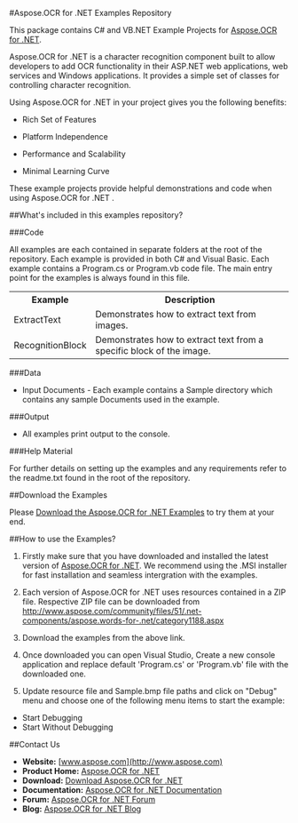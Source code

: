 #Aspose.OCR for .NET Examples Repository

This package contains C# and VB.NET Example Projects for [Aspose.OCR for .NET](http://www.aspose.com/categories/.net-components/aspose.ocr-for-.net/default.aspx).

Aspose.OCR for .NET is a character recognition component built to allow developers to add OCR functionality in their ASP.NET web applications, web services and Windows applications. It provides a simple set of classes for controlling character recognition.

Using Aspose.OCR for .NET in your project gives you the following benefits:

+ Rich Set of Features

+ Platform Independence

+ Performance and Scalability

+ Minimal Learning Curve

These example projects provide helpful demonstrations and code when using Aspose.OCR for .NET .


##What's included in this examples repository?

###Code

All examples are each contained in separate folders at the root of the repository. Each example is provided in both C# and Visual Basic. Each example contains a Program.cs or Program.vb code file. The main entry point for the examples is always found in this file.

<table>
  <tr><th>Example<th>Description</th></tr>
  <tr><td>ExtractText</td><td>Demonstrates how to extract text from images.</td></tr>
  <tr><td>RecognitionBlock</td><td>Demonstrates how to extract text from a specific block of the image.</td></tr>
</table>

###Data

+ Input Documents - Each example contains a Sample directory which contains any sample Documents used in the example.

###Output

+ All examples print output to the console.


###Help Material

For further details on setting up the examples and any requirements refer to the readme.txt found in the root of the repository.


##Download the Examples

Please [Download the Aspose.OCR for .NET Examples](https://github.com/asposeocr/Aspose_OCR_NET) to try them at your end.


##How to use the Examples?

1. Firstly make sure that you have downloaded and installed the latest version of [Aspose.OCR for .NET](http://www.aspose.com/community/files/51/.net-components/aspose.words-for-.net/category1188.aspx). We recommend using the .MSI installer for fast installation and seamless intergration with the examples.

2. Each version of Aspose.OCR for .NET uses resources contained in a ZIP file. Respective ZIP file can be downloaded from http://www.aspose.com/community/files/51/.net-components/aspose.words-for-.net/category1188.aspx

3. Download the examples from the above link. 

4. Once downloaded you can open Visual Studio, Create a new console application and replace default 'Program.cs' or 'Program.vb' file with the downloaded one.

5. Update resource file and Sample.bmp file paths and click on "Debug" menu and choose one of the following menu items to start the example:

- Start Debugging
- Start Without Debugging


##Contact Us

+ **Website:** [www.aspose.com](http://www.aspose.com)
+ **Product Home:** [Aspose.OCR for .NET](http://www.aspose.com/categories/.net-components/aspose.ocr-for-.net/default.aspx)
+ **Download:** [Download Aspose.OCR for .NET](http://www.aspose.com/community/files/51/.net-components/aspose.ocr_for_.net/default.aspx)
+ **Documentation:** [Aspose.OCR for .NET Documentation](http://www.aspose.com/documentation/.net-components/aspose.ocr-for-.net/index.html)
+ **Forum:** [Aspose.OCR for .NET Forum](http://www.aspose.com/community/forums/aspose.ocr-product-family/493/showforum.aspx)
+ **Blog:** [Aspose.OCR for .NET Blog](http://www.aspose.com/blogs/aspose-products/aspose-ocr-product-family.html)
